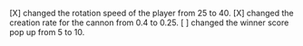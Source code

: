 [X] changed the rotation speed of the player from 25 to 40.
[X] changed the creation rate for the cannon from 0.4 to 0.25.
[ ] changed the winner score pop up from 5 to 10.
